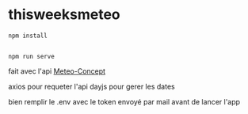 # thisweeksmeteo

```
npm install


npm run serve

```

fait avec l'api [Meteo-Concept](https://api.meteo-concept.com/)

axios pour requeter l'api
dayjs pour gerer les dates

bien remplir le .env avec le token envoyé par mail avant de lancer l'app

```
